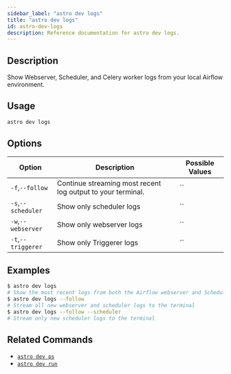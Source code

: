 ```yaml
---
sidebar_label: "astro dev logs"
title: "astro dev logs"
id: astro-dev-logs
description: Reference documentation for astro dev logs.
---
```


## Description

Show Webserver, Scheduler, and Celery worker logs from your local Airflow environment.

## Usage

```sh
astro dev logs
```

## Options

| Option              | Description                                                                                                        | Possible Values             |
| ------------------- | ------------------------------------------------------------------------------------------------------------------ | --------------------------- |
| `-f`,`--follow` | Continue streaming most recent log output to your terminal. | ``|
| `-s`,`--scheduler`            | Show only scheduler logs                                                                                  | ``                  |
| `-w`,`--webserver`            | Show only webserver logs                                                                                  | ``                 |
| `-t`,`--triggerer`            | Show only Triggerer logs                                                                                  | ``                 |


## Examples

```sh
$ astro dev logs
# Show the most recent logs from both the Airflow webserver and Scheduler
$ astro dev logs --follow
# Stream all new webserver and scheduler logs to the terminal
$ astro dev logs --follow --scheduler
# Stream only new scheduler logs to the terminal
```

## Related Commands

- [`astro dev ps`](cli/astro-dev-ps.md)
- [`astro dev run`](cli/astro-dev-run.md)
